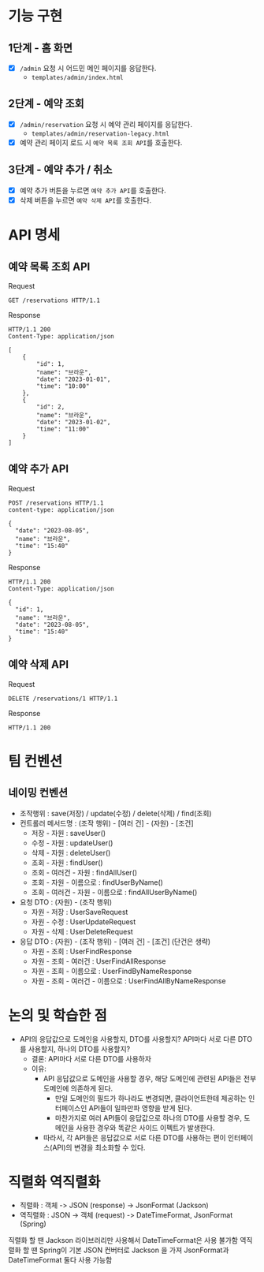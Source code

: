 # 기능 구현

## 1단계 - 홈 화면

- [x] `/admin` 요청 시 어드민 메인 페이지를 응답한다.
    - `templates/admin/index.html`

## 2단계 - 예약 조회

- [x] `/admin/reservation` 요청 시 예약 관리 페이지를 응답한다.
    - `templates/admin/reservation-legacy.html`
- [x] 예약 관리 페이지 로드 시 `예약 목록 조회 API`를 호출한다.

## 3단계 - 예약 추가 / 취소

- [x] 예약 추가 버튼을 누르면 `예약 추가 API`를 호출한다.
- [x] 삭제 버튼을 누르면 `예약 삭제 API`를 호출한다.

# API 명세

## 예약 목록 조회 API

Request

```
GET /reservations HTTP/1.1
```

Response

```
HTTP/1.1 200
Content-Type: application/json

[
    {
        "id": 1,
        "name": "브라운",
        "date": "2023-01-01",
        "time": "10:00"
    },
    {
        "id": 2,
        "name": "브라운",
        "date": "2023-01-02",
        "time": "11:00"
    }
]
```

## 예약 추가 API

Request

```
POST /reservations HTTP/1.1
content-type: application/json

{
  "date": "2023-08-05",
  "name": "브라운",
  "time": "15:40"
}
```

Response

```
HTTP/1.1 200
Content-Type: application/json

{
  "id": 1,
  "name": "브라운",
  "date": "2023-08-05",
  "time": "15:40"
}
```

## 예약 삭제 API

Request

```
DELETE /reservations/1 HTTP/1.1
```

Response

```
HTTP/1.1 200
```

# 팀 컨벤션

## 네이밍 컨벤션

- 조작행위 : save(저장) / update(수정) / delete(삭제) / find(조회)
- 컨트롤러 메서드명 : (조작 행위) - [여러 건] - (자원) - [조건]
    - 저장 - 자원 : saveUser()
    - 수정 - 자원 : updateUser()
    - 삭제 - 자원 : deleteUser()
    - 조회 - 자원 : findUser()
    - 조회 - 여러건 - 자원 : findAllUser()
    - 조회 - 자원 - 이름으로 : findUserByName()
    - 조회 - 여러건 - 자원 - 이름으로 : findAllUserByName()
- 요청 DTO : (자원) - (조작 행위)
    - 자원 - 저장 : UserSaveRequest
    - 자원 - 수정 : UserUpdateRequest
    - 자원 - 삭제 : UserDeleteRequest
- 응답 DTO : (자원) - (조작 행위) - [여러 건] - [조건] (단건은 생략)
    - 자원 - 조회 : UserFindResponse
    - 자원 - 조회 - 여러건 : UserFindAllResponse
    - 자원 - 조회 - 이름으로 : UserFindByNameResponse
    - 자원 - 조회 - 여러건 - 이름으로 : UserFindAllByNameResponse

# 논의 및 학습한 점

- API의 응답값으로 도메인을 사용할지, DTO를 사용할지? API마다 서로 다른 DTO를 사용할지, 하나의 DTO를 사용할지?
    - 결론: API마다 서로 다른 DTO를 사용하자
    - 이유:
        - API 응답값으로 도메인을 사용할 경우, 해당 도메인에 관련된 API들은 전부 도메인에 의존하게 된다.
            - 만일 도메인의 필드가 하나라도 변경되면, 클라이언트한테 제공하는 인터페이스인 API들이 일파만파 영향을 받게 된다.
            - 마찬가지로 여러 API들이 응답값으로 하나의 DTO를 사용할 경우, 도메인을 사용한 경우와 똑같은 사이드 이펙트가 발생한다.
        - 따라서, 각 API들은 응답값으로 서로 다른 DTO를 사용하는 편이 인터페이스(API)의 변경을 최소화할 수 있다.

# 직렬화 역직렬화

- 직렬화 : 객체 -> JSON (response) -> JsonFormat (Jackson)
- 역직렬화 : JSON -> 객체 (request) -> DateTimeFormat, JsonFormat (Spring)

직렬화 할 땐 Jackson 라이브러리만 사용해서 DateTimeFormat은 사용 불가함
역직렬화 할 땐 Spring이 기본 JSON 컨버터로 Jackson 을 가져 JsonFormat과 DateTimeFormat 둘다 사용 가능함